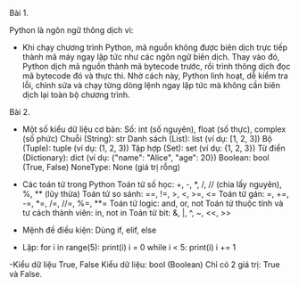 Bài 1.

Python là ngôn ngữ thông dịch vì:
- Khi chạy chương trình Python, mã nguồn không được biên dịch trực tiếp thành mã máy ngay lập tức như các ngôn ngữ biên dịch.
Thay vào đó, Python dịch mã nguồn thành mã bytecode trước, rồi trình thông dịch đọc mã bytecode đó và thực thi.
Nhờ cách này, Python linh hoạt, dễ kiểm tra lỗi, chỉnh sửa và chạy từng dòng lệnh ngay lập tức mà không cần biên dịch lại toàn bộ chương trình.

Bài 2.

- Một số kiểu dữ liệu cơ bản:
Số: int (số nguyên), float (số thực), complex (số phức)
Chuỗi (String): str
Danh sách (List): list (ví dụ: [1, 2, 3])
Bộ (Tuple): tuple (ví dụ: (1, 2, 3))
Tập hợp (Set): set (ví dụ: {1, 2, 3})
Từ điển (Dictionary): dict (ví dụ: {"name": "Alice", "age": 20})
Boolean: bool (True, False)
NoneType: None (giá trị rỗng)

- Các toán tử trong Python
Toán tử số học: +, -, *, /, // (chia lấy nguyên), %, ** (lũy thừa)
Toán tử so sánh: ==, !=, >, <, >=, <=
Toán tử gán: =, +=, -=, *=, /=, //=, %=, **=
Toán tử logic: and, or, not
Toán tử thuộc tính và tư cách thành viên: in, not in
Toán tử bit: &, |, ^, ~, <<, >>

- Mệnh đề điều kiện:
Dùng if, elif, else

- Lặp:
for i in range(5):
    print(i)
i = 0
while i < 5:
    print(i)
    i += 1

-Kiểu dữ liệu True, False
Kiểu dữ liệu: bool (Boolean)
Chỉ có 2 giá trị: True và False.